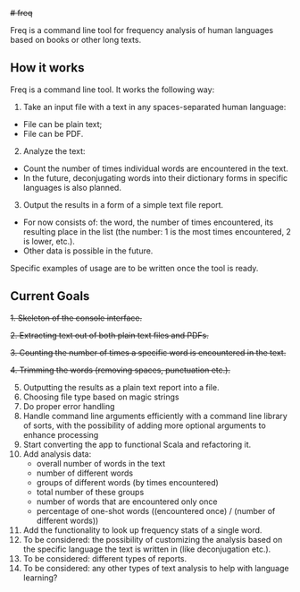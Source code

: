 ~~# freq~~

Freq is a command line tool for frequency analysis of human languages based on books or other long texts.

## How it works

Freq is a command line tool. It works the following way:

1. Take an input file with a text in any spaces-separated human language:
  - File can be plain text;
  - File can be PDF.
2. Analyze the text:
  - Count the number of times individual words are encountered in the text.
  - In the future, deconjugating words into their dictionary forms in specific languages is also planned.
3. Output the results in a form of a simple text file report.
  - For now consists of: the word, the number of times encountered, its resulting place in the list (the number: 1 is the most times encountered, 2 is lower, etc.).
  - Other data is possible in the future.

Specific examples of usage are to be written once the tool is ready.

## Current Goals
~~1. Skeleton of the console interface.~~

~~2. Extracting text out of both plain text files and PDFs.~~

~~3. Counting the number of times a specific word is encountered in the text.~~

~~4. Trimming the words (removing spaces, punctuation etc.).~~


5. Outputting the results as a plain text report into a file.
6. Choosing file type based on magic strings
7. Do proper error handling
8. Handle command line arguments efficiently with a command line library of sorts, with the possibility of adding more optional arguments to enhance processing
9. Start converting the app to functional Scala and refactoring it.
10. Add analysis data:
    - overall number of words in the text
    - number of different words
    - groups of different words (by times encountered)
    - total number of these groups
    - number of words that are encountered only once
    - percentage of one-shot words ((encountered once) / (number of different words))
11. Add the functionality to look up frequency stats of a single word.
12. To be considered: the possibility of customizing the analysis based on the specific language the text is written in (like deconjugation etc.).
13. To be considered: different types of reports.
14. To be considered: any other types of text analysis to help with language learning?